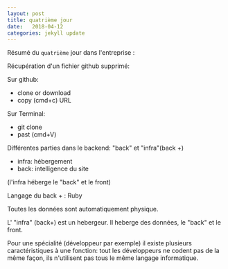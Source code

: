 ```yaml
---
layout: post
title: quatrième jour
date:   2018-04-12
categories: jekyll update
---
```

Résumé du `quatrième` jour dans l'entreprise :

Récupération d'un fichier github supprimé:

Sur github:

+ clone or download
+ copy (cmd+c) URL

Sur Terminal:
+ git clone
+ past (cmd+V)

Différentes parties dans le backend: "back" et "infra"(back +)

+ infra: hébergement
+ back: intelligence du site

(l'infra héberge le "back" et le front)

Langage du back + : Ruby

Toutes les données sont automatiquement physique.

L' "infra" (back+) est un hebergeur. Il heberge des données, le "back" et le front.

Pour une spécialité (développeur par exemple) il existe plusieurs caractéristiques à une fonction: tout les développeurs ne codent pas de la même façon, ils n'utilisent pas tous le même langage informatique.
